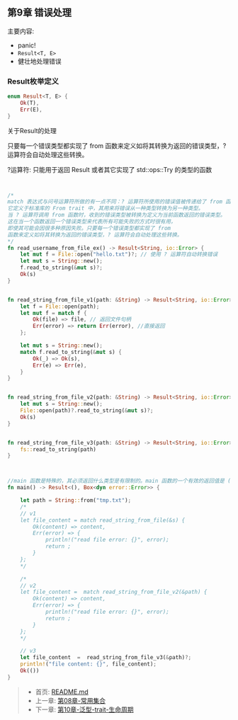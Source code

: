 
## 第9章 错误处理

主要内容:
- panic!
- `Result<T, E>`
- 健壮地处理错误



### Result枚举定义

```rust
enum Result<T, E> {
    Ok(T),
    Err(E),
}
```



关于Result的处理



只要每一个错误类型都实现了 from 函数来定义如将其转换为返回的错误类型，? 运算符会自动处理这些转换。

?运算符: 只能用于返回 Result 或者其它实现了 std::ops::Try 的类型的函数


```rust


/*
match 表达式与问号运算符所做的有一点不同：? 运算符所使用的错误值被传递给了 from 函数，
它定义于标准库的 From trait 中，其用来将错误从一种类型转换为另一种类型。
当 ? 运算符调用 from 函数时，收到的错误类型被转换为定义为当前函数返回的错误类型。
这在当一个函数返回一个错误类型来代表所有可能失败的方式时很有用，
即使其可能会因很多种原因失败。只要每一个错误类型都实现了 from 
函数来定义如将其转换为返回的错误类型，? 运算符会自动处理这些转换。
*/
fn read_username_from_file_ex() -> Result<String, io::Error> {
    let mut f = File::open("hello.txt")?; // 使用 ? 运算符自动转换错误
    let mut s = String::new();
    f.read_to_string(&mut s)?;
    Ok(s)
}

```


```rust

fn read_string_from_file_v1(path: &String) -> Result<String, io::Error> {
    let f = File::open(path);
    let mut f = match f {
        Ok(file) => file, // 返回文件句柄
        Err(error) => return Err(error), //直接返回
    };

    let mut s = String::new();
    match f.read_to_string(&mut s) {
        Ok(_) => Ok(s),
        Err(e) => Err(e),
    }
}


fn read_string_from_file_v2(path: &String) -> Result<String, io::Error> {
    let mut s = String::new();
    File::open(path)?.read_to_string(&mut s)?;
    Ok(s)
}


fn read_string_from_file_v3(path: &String) -> Result<String, io::Error> {
    fs::read_to_string(path)
}



//main 函数是特殊的，其必须返回什么类型是有限制的。main 函数的一个有效的返回值是 ()，同时出于方便，另一个有效的返回值是 Result<T, E>
fn main() -> Result<(), Box<dyn error::Error>> {

    let path = String::from("tmp.txt");
    /*
    // v1
    let file_content = match read_string_from_file(&s) {
        Ok(content) => content,
        Err(error) => {
            println!("read file error: {}", error);
            return ;
        }
    };
    */

    /*
    // v2
    let file_content =  match read_string_from_file_v2(&path) {
        Ok(content) => content,
        Err(error) => {
            println!("read file error: {}", error);
            return ; 
        }
    };
    */

    // v3
    let file_content  =  read_string_from_file_v3(&path)?;
    println!("file content: {}", file_content);
    Ok(())
}
```


> - 首页: [README.md](../README.md)
> - 上一章: [第08章-常用集合](./第08章-常用集合.md)
> - 下一章: [第10章-泛型-trait-生命周期](./第10章-泛型-trait-生命周期.md)